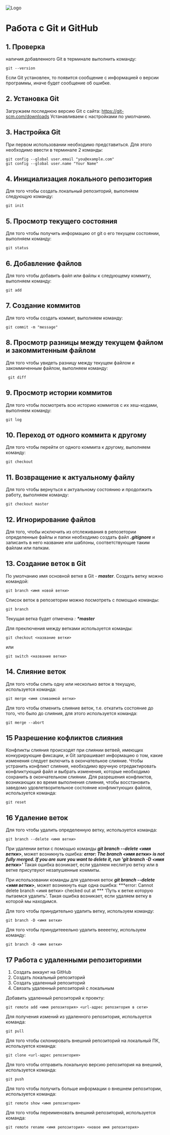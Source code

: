 ![Logo](git.png)
# **Работа с Git и GitHub**

## 1. Проверка 
наличия добавленного Git
 в терминале выполнить команду:
 ```
 git --version
 ```
 Если Git  установлен, то появится сообщение с информацией о версии программы, иначе будет сообщение об ошибке.

 ## 2. Установка Git
 Загружаем последнюю версию Git c сайта: https://git-scm.com/downloads
 Устанавливаем с настройками по умолчанию.

 ## 3. Настройка Git
  При первом использовании необходимо представиться.
  Для этого необходимо ввести в терминале 2 команды: 
  ```
  git config --global user.email "you@example.com"
  git config --global user.name "Your Name"
  ```


## 4. Инициализация локального репозитория
Для того чтобы создать локальный репозиторий, выполняем следующую команду: 
```
git init
```


  ## 5. Просмотр текущего состояния
  Для того чтобы получить информацию от git о его текущем состоянии, выполняем команду: 
  ```
  git status
  ```
  ## 6. Добавление файлов
  Для того чтобы добавить файл или файлы к следующему коммиту, выполняем команду: 
  ```
  git add
  ```

  ## 7. Создание коммитов
  Для того чтобы создать коммит, выполняем команду:
   ```
   git commit -m "message"
   ```

  ## 8. Просмотр разницы между текущем файлом и закоммитенным файлом
  Для того чтобы увидеть разницу между текущем файлом и закоммиченным файлом, выполняем команду:
  ```
   git diff
   ```

  ## 9. Просмотр истории коммитов
  Для того чтобы посмотреть всю историю коммитов с их хеш-кодами, выполняем команду: 
  ```
  git log
  ```
  
  ## 10. Переход от одного коммита к другому
  Для того чтобы перейти от одного коммита к другому, выполняем команду:
   ```
   git checkout
   ```

  ## 11. Возвращение к актуальному файлу
  Для того чтобы вернуться к актуальному состоянию и продолжить работу, выполняем команду: 
  ```
  git checkout master
  ```

  ## 12. Игнорирование файлов
  Для того, чтобы исключить из отслеживания в репозетории определенные файлы и папки необходимо создать файл ***.gitignore*** и записанть в него название или шаблоны, соответствующие таким файлам или папкам.
   
  ## 13. Создание веток в Git
  По умолчанию имя основной ветке в Git - ***master***. 
  Создать ветку можно командой:
  ```
  git branch <имя новой ветки>
  ```
  Список веток в репозетории можно посмотреть с помощью команды:
   ```
   git branch
   ```
   Текущая ветка будет отмечена *: **\*master***

   Для преключения между ветками используется команды:
  ```
  git checkout <название ветки>
  ```
  или
  ```
  git switch <название ветки>
  ```
  
## 14. Слияние веток
Для того чтобы слить одну или несколько веток в текущую, используется команда:
```
git merge <имя сливаемой ветки>
```
Для того чтобы отменить слияние веток, т.е. откатить состояние до того, что было до слияния, для этого используется команда:
```
git merge --abort
```
  ## 15 Разрешение кофликтов слияния
  Конфликты слияния происходят при слиянии ветвей, имеющих конкурирующие фиксации, и Git запрашивает информацию о том, какие изменения следует включить в окончательное слияние.
  Чтобы устранить конфликт слияния, необходимо вручную отредактировать конфликтующий файл и выбрать изменения, которые необходимо сохранить в окончательном слиянии.
  Для разрешения конфликтов, возникающих во время выполнения слияния, чтобы восстановить заведомо удовлетворительное состояние конфликтующих файлов, используется команда:
```
git reset
```
  ## 16 Удаление веток
  Для того чтобы удалить определенную ветку, используется команда:
  ```
  git branch --delete <имя ветки>
  ```
  При удалении ветки с помощью команды ***git branch --delete <имя ветки>***, может возникнуть ошибка:
  ***error: The branch <имя ветки> is not fully merged. If you are sure you want to delete it, run 'git branch -D <имя ветки>'***
  Такая ошибка возникает, если удаляем неслитую ветку или в ветке присутвуют незапушенные коммиты.

  При использовании команды для удаления веток ***git branch --delete <имя ветки>***, может возникнуть еще одна ошибка:
  ***error: Cannot delete branch <имя ветки> checked out at *** 'Путь к ветке которую пытаемся удалить'.
  Такая ошибка возникает, если удаляем ветку в которой мы находимся.
  
  Для того чтобы принудительно удалить ветку, используем команду:
  ```
  git branch -D <имя ветки>
  ```

  Для того чтобы принудитееельно удалить веееетку, используем команду:
  ```
  git branch -D <имя ветки>
  ```
  ## 17 Работа с удаленными репозиториями
  1. Создать аккаунт на GitHub
  2. Создать локальный репозиторий
  3. Создать удаленный репозиторий
  4. Связать удаленный репозиторий с локальным 

  Добавить удаленный репозиторий к проекту:
  ```
  git remote add <имя репозитория> <url-адрес репозитория в сети>
  ```
  Для получения измений из удаленного репозитория, используется команда: 
  ```
  git pull
  ```
  Для того чтобы склонировать внешний репозиторий на локальный ПК, используется команда: 
  ```
  git clone <url-адрес репозитория>
  ```
  Для того чтобы отправить локальную версию репозитория на внешний, используется команда:
  ```
  git push
  ```
  Для того чтобы получить больше информации о внешнем репозитории, используется команда:
  ```
  git remote show <имя репозитория>
  ```
  Для того чтобы переименовать внешний репозиторий, используется команда:
  ```
  git remote rename <имя репозитория> <новое имя репозитория>
  ```